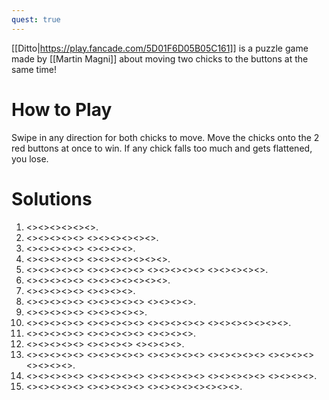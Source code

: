 ```yaml
---
quest: true
---
```


[[Ditto|https://play.fancade.com/5D01F6D05B05C161]] is a puzzle game made by [[Martin Magni]] about moving two chicks to the buttons at the same time!

# How to Play

Swipe in any direction for both chicks to move. Move the chicks onto the 2 red buttons at once to win. If any chick falls too much and gets flattened, you lose.

# Solutions

1. <<NW>><<SW>><<SW>><<SW>><<NW>><<SE>>.
2. <<SW>><<SW>><<SW>><<NW>><<NW>> <<NE>><<NE>><<NE>><<NE>><<SE>><<NW>>.
3. <<SW>><<SW>><<NW>><<NE>><<NW>> <<NE>><<SE>><<SE>><<NE>>.
4. <<NW>><<NW>><<NE>><<SW>><<SW>> <<SW>><<SE>><<SE>><<SE>><<SE>><<NE>><<NW>>.
5. <<NE>><<NE>><<NE>><<NW>><<NW>> <<SW>><<SE>><<SE>><<NE>><<NW>> <<NW>><<NW>><<NE>><<SW>><<NE>> <<SE>><<SE>><<SW>><<NW>><<NE>>.
6. <<NE>><<SW>><<SW>><<NE>><<NE>> <<SW>><<NE>><<NE>><<SW>><<SW>><<NE>><<NE>>.
7. <<NE>><<NW>><<NE>><<NW>><<SW>> <<NW>><<SW>><<SE>><<NE>>.
8. <<SE>><<SW>><<SW>><<NW>><<NW>> <<SE>><<NE>><<SW>><<SE>><<NE>> <<NW>><<NE>><<NE>><<SE>>.
9. <<SW>><<SW>><<NE>><<NW>><<NW>> <<SW>><<SE>><<SE>><<SW>><<NW>>.
10. <<NW>><<NE>><<SE>><<SW>><<SW>> <<NW>><<NE>><<NE>><<SE>><<NE>> <<NE>><<NW>><<NE>><<SE>><<SW>> <<SW>><<SW>><<SW>><<SW>><<NW>><<NE>><<SW>>.
11. <<SE>><<NE>><<NW>><<NW>><<SW>> <<SE>><<NE>><<NW>><<SW>><<NW>> <<NE>><<NE>><<SE>><<SE>>.
12. <<NW>><<NW>><<SE>><<NE>><<NE>> <<NE>><<SE>><<SW>><<SW>> <<NW>><<NE>><<NW>><<NE>>.
13. <<SE>><<SE>><<NE>><<NE>><<NE>> <<SE>><<NE>><<NE>><<NW>><<NE>> <<SW>><<SW>><<NW>><<NE>><<NW>> <<SE>><<NE>><<NW>><<SW>><<SE>> <<NW>><<SW>><<NW>><<NE>> <<SE>><<NE>><<NW>><<SW>>.
14. <<NW>><<NE>><<SE>><<SW>><<NW>> <<NW>><<SE>><<SE>><<NE>><<NW>> <<NW>><<SW>><<SE>><<SE>><<NE>> <<NE>><<NW>><<SW>><<SE>><<NE>> <<NW>><<SW>><<SW>><<SW>>.
15. <<NW>><<NW>><<NE>><<NE>><<SE>> <<SE>><<SW>><<SW>><<NW>><<SW>> <<SW>><<SE>><<NE>><<NE>><<NE>><<NW>><<NW>><<NW>>.

